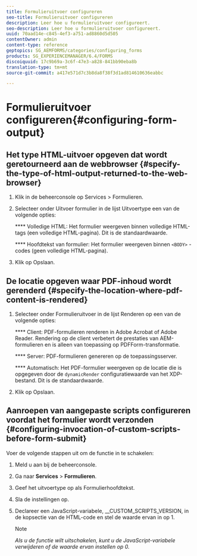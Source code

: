 ```yaml
---
title: Formulieruitvoer configureren
seo-title: Formulieruitvoer configureren
description: Leer hoe u formulieruitvoer configureert.
seo-description: Leer hoe u formulieruitvoer configureert.
uuid: 70aad14e-c845-4ef3-a751-ad8860d5d505
contentOwner: admin
content-type: reference
geptopics: SG_AEMFORMS/categories/configuring_forms
products: SG_EXPERIENCEMANAGER/6.4/FORMS
discoiquuid: 17c9b69a-3c6f-47e3-a828-841bb90eba8b
translation-type: tm+mt
source-git-commit: a417e571d7c3b8da8f38f3d1ad814610636eabbc

---
```



# Formulieruitvoer configureren{#configuring-form-output}

## Het type HTML-uitvoer opgeven dat wordt geretourneerd aan de webbrowser {#specify-the-type-of-html-output-returned-to-the-web-browser}

1. Klik in de beheerconsole op Services > Formulieren.
1. Selecteer onder Uitvoer formulier in de lijst Uitvoertype een van de volgende opties:

   **** Volledige HTML: Het formulier weergeven binnen volledige HTML-tags (een volledige HTML-pagina). Dit is de standaardwaarde.

   **** Hoofdtekst van formulier: Het formulier weergeven binnen `<BODY>` -codes (geen volledige HTML-pagina).

1. Klik op Opslaan.

## De locatie opgeven waar PDF-inhoud wordt gerenderd {#specify-the-location-where-pdf-content-is-rendered}

1. Selecteer onder Formulieruitvoer in de lijst Renderen op een van de volgende opties:

   **** Client: PDF-formulieren renderen in Adobe Acrobat of Adobe Reader. Rendering op de client verbetert de prestaties van AEM-formulieren en is alleen van toepassing op PDFForm-transformatie.

   **** Server: PDF-formulieren genereren op de toepassingsserver.

   **** Automatisch: Het PDF-formulier weergeven op de locatie die is opgegeven door de `dynamicRender` configuratiewaarde van het XDP-bestand. Dit is de standaardwaarde.

1. Klik op Opslaan.

## Aanroepen van aangepaste scripts configureren voordat het formulier wordt verzonden {#configuring-invocation-of-custom-scripts-before-form-submit}

Voer de volgende stappen uit om de functie in te schakelen:

1. Meld u aan bij de beheerconsole.
1. Ga naar **Services** > **Formulieren**.
1. Geef het uitvoertype op als Formulierhoofdtekst.
1. Sla de instellingen op.
1. Declareer een JavaScript-variabele, __CUSTOM_SCRIPTS_VERSION, in de kopsectie van de HTML-code en stel de waarde ervan in op 1.

   >[!NOTE]
   >
   >*Als u de functie wilt uitschakelen, kunt u de JavaScript-variabele verwijderen of de waarde ervan instellen op 0.*


